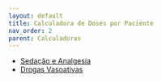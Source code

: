 ```yaml
---
layout: default
title: Calculadora de Doses por Paciente
nav_order: 2
parent: Calculadoras
---
```


- [Sedação e Analgesia](/calculadoras/calculadora_dose_paciente/sedonalgesia/)
- [Drogas Vasoativas](/calculadoras/calculadora_dose_paciente/drogavasoativas/)
